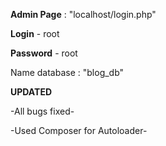 **Admin Page** : "localhost/login.php"

**Login** - root

**Password** - root

Name database : "blog_db"

**UPDATED**

-All bugs fixed-

-Used Composer for Autoloader-
